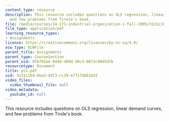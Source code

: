 ```yaml
---
content_type: resource
description: This resource includes questions on OLS regression, linear demand curves,
  and few problems from Tirole's book.
file: /media/courses/14-271-industrial-organization-i-fall-2005/3131c16dbba3ddf3cc19e7717dd61bd1_ps1.pdf
file_type: application/pdf
learning_resource_types:
- Assignments
license: https://creativecommons.org/licenses/by-nc-sa/4.0/
ocw_type: OCWFile
parent_title: Assignments
parent_type: CourseSection
parent_uid: 9fb792ee-9d4d-d09d-58c3-0673c90d5d7b
resourcetype: Document
title: ps1.pdf
uid: 3131c16d-bba3-ddf3-cc19-e7717dd61bd1
video_files:
  video_thumbnail_file: null
video_metadata:
  youtube_id: null
---
```

This resource includes questions on OLS regression, linear demand curves, and few problems from Tirole's book.